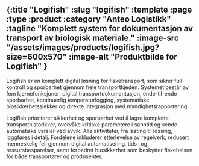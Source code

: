 {:title "Logifish"
 :slug "logifish"
 :template :page
 :type :product
 :category "Anteo Logistikk"
 :tagline "Komplett system for dokumentasjon av transport av biologisk materiale."
 :image-src "/assets/images/products/logifish.jpg?size=600x570"
 :image-alt "Produktbilde for Logifish"
}
---
Logifish er en komplett digital løsning for fisketransport, som sikrer full kontroll og sporbarhet gjennom hele transportkjeden. Systemet består av fem kjernefunksjoner: digital transportdokumentasjon, ende-til-ende sporbarhet, kontinuerlig temperaturlogging, systematiske biosikkerhetssjekker og direkte integrasjon med myndighetsrapportering.

Logifish prioriterer sikkerhet og sporbarhet ved å lagre komplette transporthistorikker, overvåke kritiske parametere i sanntid og sende automatiske varsler ved avvik. Alle aktiviteter, fra lasting til lossing, loggføres i detalj. Fordelene inkluderer etterlevelse av regelverk, redusert menneskelig feil gjennom digital automatisering, tids- og ressursbesparelser, samt forbedret biosikkerhet som beskytter fiskehelsen for både transportører og produsenter.